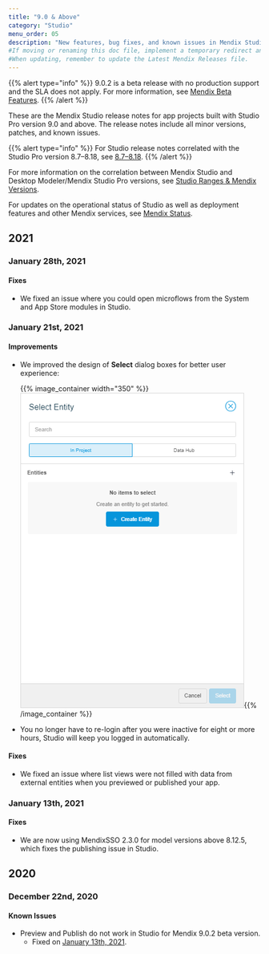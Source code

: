 ```yaml
---
title: "9.0 & Above"
category: "Studio"
menu_order: 05
description: "New features, bug fixes, and known issues in Mendix Studio correlated to Mendix Studio Pro versions 9.0 and above."
#If moving or renaming this doc file, implement a temporary redirect and let the respective team know they should update the URL in the product. See Mapping to Products for more details.
#When updating, remember to update the Latest Mendix Releases file.
---
```


{{% alert type="info" %}}
9.0.2 is a beta release with no production support and the SLA does not apply. For more information, see [Mendix Beta Features](/releasenotes/beta-features/).
{{% /alert %}}

These are the Mendix Studio release notes for app projects built with Studio Pro version 9.0 and above. The release notes include all minor versions, patches, and known issues.

{{% alert type="info" %}}
For Studio release notes correlated with the Studio Pro version 8.7–8.18, see [8.7–8.18](8.7-8.18).
{{% /alert %}}

For more information on the correlation between Mendix Studio and Desktop Modeler/Mendix Studio Pro versions, see [Studio Ranges & Mendix Versions](/studio8/general-versions).

For updates on the operational status of Studio as well as deployment features and other Mendix services, see [Mendix Status](https://status.mendix.com/).

## 2021

### January 28th, 2021

#### Fixes

* We fixed an issue where you could open microflows from the System and App Store modules in Studio.

### January 21st, 2021

#### Improvements

* We improved the design of **Select** dialog boxes for better user experience:

    {{% image_container width="350" %}}![Select Dialog Box](attachments/9.0/select-dialog.png){{% /image_container %}}

* You no longer have to re-login after you were inactive for eight or more hours, Studio will keep you logged in automatically. 

#### Fixes

* We fixed an issue where list views were not filled with data from external entities when you previewed or published your app. 

### January 13th, 2021

#### Fixes

* <a name="publish"></a>We are now using MendixSSO 2.3.0 for model versions above 8.12.5, which fixes the publishing issue in Studio.

## 2020

### December 22nd, 2020

#### Known Issues

* Preview and Publish do not work in Studio for Mendix 9.0.2 beta version.
  * Fixed on [January 13th, 2021](#publish).


